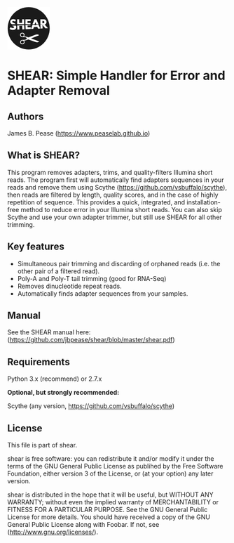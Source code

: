 ![logo](https://github.com/jbpease/shear/blob/master/doc/icon.png)

# SHEAR: Simple Handler for Error and Adapter Removal

## Authors

James B. Pease (https://www.peaselab.github.io)

## What is SHEAR?

This program removes adapters, trims, and quality-filters Illumina short reads. 
The program first will automatically find adapters sequences in your reads and remove them using Scythe (https://github.com/vsbuffalo/scythe), then reads are filtered by length, quality scores, and in the case of highly repetition of sequence. This provides a quick, integrated, and installation-free method to reduce error in your Illumina short reads. You can also skip Scythe and use your own adapter trimmer, but still use SHEAR for all other trimming.

## Key features

* Simultaneous pair trimming and discarding of orphaned reads (i.e. the other pair of a filtered read). 
* Poly-A and Poly-T tail trimming (good for RNA-Seq)
* Removes dinucleotide repeat reads.
* Automatically finds adapter sequences from your samples.

## Manual
See the SHEAR manual here: (https://github.com/jbpease/shear/blob/master/shear.pdf)


## Requirements

Python 3.x (recommend) or 2.7.x

**Optional, but strongly recommended:**

Scythe (any version, https://github.com/vsbuffalo/scythe)

## License
This file is part of shear.

shear is free software: you can redistribute it and/or modify it under the terms of the GNU General Public License as publihed by the Free Software Foundation, either version 3 of the License, or (at your option) any later version.

shear is distributed in the hope that it will be useful, but WITHOUT ANY WARRANTY; without even the implied warranty of MERCHANTABILITY or FITNESS FOR A PARTICULAR PURPOSE. See the GNU General Public License for more details. You should have received a copy of the GNU General Public License along with Foobar. If not, see (http://www.gnu.org/licenses/).
